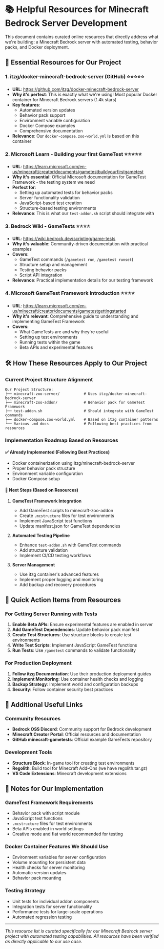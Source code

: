 # 📚 Helpful Resources for Minecraft Bedrock Server Development

This document contains curated online resources that directly address what we're building: a Minecraft Bedrock server with automated testing, behavior packs, and Docker deployment.

## 🎯 Essential Resources for Our Project

### 1. **itzg/docker-minecraft-bedrock-server** (GitHub) ⭐⭐⭐⭐⭐
- **URL**: https://github.com/itzg/docker-minecraft-bedrock-server
- **Why it's perfect**: This is exactly what we're using! Most popular Docker container for Minecraft Bedrock servers (1.4k stars)
- **Key features**: 
  - Automated version updates
  - Behavior pack support
  - Environment variable configuration
  - Docker Compose examples
  - Comprehensive documentation
- **Relevance**: Our `docker-compose.zoo-world.yml` is based on this container

### 2. **Microsoft Learn - Building your first GameTest** ⭐⭐⭐⭐⭐
- **URL**: https://learn.microsoft.com/en-us/minecraft/creator/documents/gametestbuildyourfirstgametest
- **Why it's essential**: Official Microsoft documentation for GameTest Framework - the testing system we need
- **Perfect for**: 
  - Setting up automated tests for behavior packs
  - Server functionality validation
  - JavaScript-based test creation
  - Structure-based testing environments
- **Relevance**: This is what our `test-addon.sh` script should integrate with

### 3. **Bedrock Wiki - GameTests** ⭐⭐⭐⭐
- **URL**: https://wiki.bedrock.dev/scripting/game-tests
- **Why it's valuable**: Community-driven documentation with practical examples
- **Covers**: 
  - GameTest commands (`/gametest run`, `/gametest runset`)
  - Structure setup and management
  - Testing behavior packs
  - Script API integration
- **Relevance**: Practical implementation details for our testing framework

### 4. **Microsoft GameTest Framework Introduction** ⭐⭐⭐⭐
- **URL**: https://learn.microsoft.com/en-us/minecraft/creator/documents/gametestgettingstarted
- **Why it's relevant**: Comprehensive guide to understanding and implementing GameTest Framework
- **Covers**:
  - What GameTests are and why they're useful
  - Setting up test environments
  - Running tests within the game
  - Beta APIs and experimental features

## 🛠️ How These Resources Apply to Our Project

### Current Project Structure Alignment
```
Our Project Structure:
├── minecraft-zoo-server/           # Uses itzg/docker-minecraft-bedrock-server
├── minecraft-zoo-addon/            # Behavior pack for GameTest Framework
├── test-addon.sh                   # Should integrate with GameTest commands
├── docker-compose.zoo-world.yml    # Based on itzg container patterns
└── Various .md docs                # Following best practices from resources
```

### Implementation Roadmap Based on Resources

#### ✅ Already Implemented (Following Best Practices)
- Docker containerization using itzg/minecraft-bedrock-server
- Proper behavior pack structure
- Environment variable configuration
- Docker Compose setup

#### 🔄 Next Steps (Based on Resources)
1. **GameTest Framework Integration**
   - Add GameTest scripts to minecraft-zoo-addon
   - Create `.mcstructure` files for test environments
   - Implement JavaScript test functions
   - Update manifest.json for GameTest dependencies

2. **Automated Testing Pipeline**
   - Enhance `test-addon.sh` with GameTest commands
   - Add structure validation
   - Implement CI/CD testing workflows

3. **Server Management**
   - Use itzg container's advanced features
   - Implement proper logging and monitoring
   - Add backup and recovery procedures

## 🎯 Quick Action Items from Resources

### For Getting Server Running with Tests
1. **Enable Beta APIs**: Ensure experimental features are enabled in server
2. **Add GameTest Dependencies**: Update behavior pack manifest
3. **Create Test Structures**: Use structure blocks to create test environments
4. **Write Test Scripts**: Implement JavaScript GameTest functions
5. **Run Tests**: Use `/gametest` commands to validate functionality

### For Production Deployment
1. **Follow itzg Documentation**: Use their production deployment guides
2. **Implement Monitoring**: Use container health checks and logging
3. **Backup Strategy**: Implement world and configuration backups
4. **Security**: Follow container security best practices

## 🔗 Additional Useful Links

### Community Resources
- **Bedrock OSS Discord**: Community support for Bedrock development
- **Minecraft Creator Portal**: Official resources and documentation
- **GitHub minecraft-gametests**: Official example GameTests repository

### Development Tools
- **Structure Block**: In-game tool for creating test environments
- **Regolith**: Build tool for Minecraft Add-Ons (we have regolith.tar.gz)
- **VS Code Extensions**: Minecraft development extensions

## 📝 Notes for Our Implementation

### GameTest Framework Requirements
- Behavior pack with script module
- JavaScript test functions
- `.mcstructure` files for test environments
- Beta APIs enabled in world settings
- Creative mode and flat world recommended for testing

### Docker Container Features We Should Use
- Environment variables for server configuration
- Volume mounting for persistent data
- Health checks for server monitoring
- Automatic version updates
- Behavior pack mounting

### Testing Strategy
- Unit tests for individual addon components
- Integration tests for server functionality
- Performance tests for large-scale operations
- Automated regression testing

---

*This resource list is curated specifically for our Minecraft Bedrock server project with automated testing capabilities. All resources have been verified as directly applicable to our use case.* 